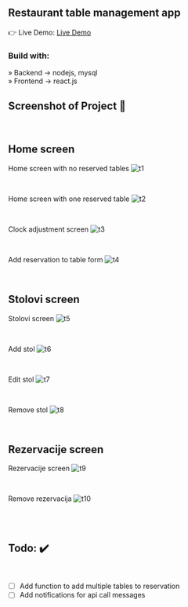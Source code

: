 <div align='center'><img style="width:20%"></div>

<h2>Restaurant table management app</h2>

👉 Live Demo: <a href=''>Live Demo</a>

<h3>Build with:</h3>

» Backend -> nodejs, mysql <br>
» Frontend -> react.js

<h2>Screenshot of Project 📸</h2>
<br>

## Home screen

Home screen with no reserved tables
![t1](https://github.com/Ptopic/Table-management-app/assets/45322112/47b87ece-4276-4db0-a72c-83851b491df7)

<br>

Home screen with one reserved table
![t2](https://github.com/Ptopic/Table-management-app/assets/45322112/9b94b1a3-1757-440d-a0bc-6b34df059864)

<br>

Clock adjustment screen
![t3](https://github.com/Ptopic/Table-management-app/assets/45322112/32756adb-a87a-41ca-be76-15a85cea87ea)


<br>

Add reservation to table form
![t4](https://github.com/Ptopic/Table-management-app/assets/45322112/3e5452ad-0281-4de9-9d68-605e2589f3f5)



<br>

## Stolovi screen

Stolovi screen
![t5](https://github.com/Ptopic/Table-management-app/assets/45322112/0307588f-2964-4b90-bfce-728d42284ec8)

<br>

Add stol
![t6](https://github.com/Ptopic/Table-management-app/assets/45322112/0907b616-e99c-4c4c-99d2-7bb9664f2b8d)

<br>

Edit stol
![t7](https://github.com/Ptopic/Table-management-app/assets/45322112/c7b25ea6-1f78-42dc-8588-37c35da3fa2f)

<br>

Remove stol
![t8](https://github.com/Ptopic/Table-management-app/assets/45322112/d14ffc10-5666-42a2-83df-5cc4d3fd40c3)

<br>


## Rezervacije screen

Rezervacije screen
![t9](https://github.com/Ptopic/Table-management-app/assets/45322112/59117cd9-f908-4bee-8f81-5754be76895d)

<br>

Remove rezervacija
![t10](https://github.com/Ptopic/Table-management-app/assets/45322112/17918b9e-4453-4370-802e-b03d840046e9)


<br>

<br>

<h2>Todo: ✔️</h2>
<br>

- [ ] Add function to add multiple tables to reservation
- [ ] Add notifications for api call messages

<br>
